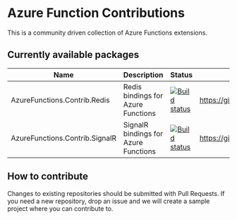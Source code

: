 # Azure Function Contributions

This is a community driven collection of Azure Functions extensions. 


## Currently available packages

|Name|Description|Status|URL|
|-|-|-|-|
|AzureFunctions.Contrib.Redis|Redis bindings for Azure Functions|[![Build status](https://ci.appveyor.com/api/projects/status/x2hcuua5jpm86c2p/branch/master?svg=true)](https://ci.appveyor.com/project/fbeltrao/azurefunctions-contrib-redis)|https://github.com/AzureFunctionsContrib/AzureFunctions.Contrib.Redis|
|AzureFunctions.Contrib.SignalR|SignalR bindings for Azure Functions|[![Build status](https://ci.appveyor.com/api/projects/status/a50a86d7ynjl45s1/branch/master?svg=true)](https://ci.appveyor.com/project/fbeltrao/azurefunctions-contrib-signalr)|https://github.com/AzureFunctionsContrib/AzureFunctions.Contrib.SignalR|

## How to contribute

Changes to existing repositories should be submitted with Pull Requests. If you need a new repository, drop an issue and we will create a sample project where you can contribute to.
